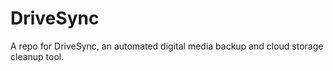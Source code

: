 # DriveSync
A repo for DriveSync, an automated digital media backup and cloud storage cleanup tool. 
